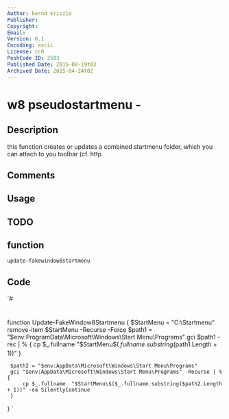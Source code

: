 ```yaml
---
Author: bernd kriszio
Publisher: 
Copyright: 
Email: 
Version: 0.1
Encoding: ascii
License: cc0
PoshCode ID: 3583
Published Date: 2015-08-19t03
Archived Date: 2015-04-24t02
---
```


# w8 pseudostartmenu - 

## Description

this function creates or updates a combined startmenu folder, which you can attach to you toolbar (cf. http

## Comments



## Usage



## TODO



## function

`update-fakewindow8startmenu`

## Code

`#
 #
 function Update-FakeWindow8Startmenu
 {
     $StartMenu = "C:\Startmenu"
     remove-item $StartMenu -Recurse -Force
     $path1 = "$env:ProgramData\Microsoft\Windows\Start Menu\Programs"
     gci $path1 -rec | % {
         cp $_.fullname     "$StartMenu\$($_.fullname.substring($path1.Length + 1))"
     }
 
     $path2 = "$env:AppData\Microsoft\Windows\Start Menu\Programs"
     gci "$env:AppData\Microsoft\Windows\Start Menu\Programs" -Recurse | % {
         cp $_.fullname  "$StartMenu\$($_.fullname.substring($path2.Length + 1))" -ea SilentlyContinue
     }
 
 }
`

